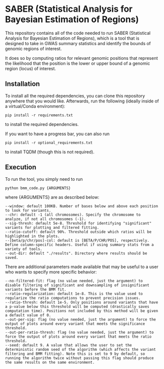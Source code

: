 # SABER (Statistical Analysis for Bayesian Estimation of Regions)

This repository contains all of the code needed to run SABER (Statistical Analysis for Bayesian Estimation of Regions), which is a tool that is designed to take in GWAS summary statistics and identify the bounds of genomic regions of interest. 

It does so by computing ratios for relevant genomic positions that represent the likelihood that the position is the lower or upper bound of a genomic region (locus) of interest.

## Installation

To install all the required dependencies, you can clone this repository anywhere that you would like. Afterwards, run the following (ideally inside of a virtual/Conda environment):

```pip install -r requirements.txt```

to install the required dependencies. 

If you want to have a progress bar, you can also run 

```pip install -r optional_requirements.txt```

to install TQDM (though this is not required). 

## Execution

To run the tool, you simply need to run 

```python bmm_code.py {ARGUMENTS}```

where {ARGUMENTS} are as described below:

```
--window: default 100KB. Number of bases below and above each position to look for variants.
--chr: default -1 (all chromosomes). Specify the chromosome to analyze, if not all chromosomes (-1).
--sig-thresh: default 5e-8. Threshold for identifying "significant" variants for plotting and filtered fitting.
--ratio-cutoff: default 90%. Threshold outside which ratios will be highlighted in the plots.
--[beta/p/chr/pos]-col: default is [BETA/P/CHR/POS], respectively. Define column-specific headers. Useful if using summary stats from a variety of tools. 
--out-dir: default "./results". Directory where results should be saved.
```

There are additional parameters made available that may be useful to a user who wants to specify more specific behavior:
```
--no-filtered-fit: flag (no value needed, just the argument) to disable filtering of significant and downsampling of insignificant variants before the BMM fit.
--ratio-regularization: default 1e-8. This is the value used to regularize the ratio computations to prevent precision issues.
--ratio-thresh: default 1e-5. Only positions around variants that have a p-value below this threshold will be computed (drastically saves computation time). Positions not included by this method will be given a default value of 0.
--out-per-sig: flag (no value needed, just the argument) to force the output of plots around every variant that meets the significance threshold. 
--out-per-ratio-thresh: flag (no value needed, just the argument) to force the output of plots around every variant that meets the ratio threshold. 
--seed: default 9. A value that allows the user to set the deterministic random seed of the algorithm (which affects the variant filtering and BMM fitting). Note this is set to 9 by default, so running the algorithm twice without passing this flag should produce the same results on the same environment.
```